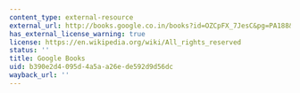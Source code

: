 ```yaml
---
content_type: external-resource
external_url: http://books.google.co.in/books?id=OZCpFX_7JesC&pg=PA188&redir_esc=y#v=onepage&q&f=false
has_external_license_warning: true
license: https://en.wikipedia.org/wiki/All_rights_reserved
status: ''
title: Google Books
uid: b390e2d4-095d-4a5a-a26e-de592d9d56dc
wayback_url: ''
---
```

